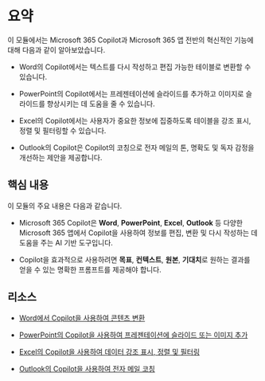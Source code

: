 # 요약

이 모듈에서는 Microsoft 365 Copilot과 Microsoft 365 앱 전반의 혁신적인 기능에 대해 다음과 같이 알아보았습니다.

- Word의 Copilot에서는 텍스트를 다시 작성하고 편집 가능한 테이블로 변환할 수 있습니다.

- PowerPoint의 Copilot에서는 프레젠테이션에 슬라이드를 추가하고 이미지로 슬라이드를 향상시키는 데 도움을 줄 수 있습니다.

- Excel의 Copilot에서는 사용자가 중요한 정보에 집중하도록 테이블을 강조 표시, 정렬 및 필터링할 수 있습니다.

- Outlook의 Copilot은 Copilot의 코칭으로 전자 메일의 톤, 명확도 및 독자 감정을 개선하는 제안을 제공합니다.

## 핵심 내용

이 모듈의 주요 내용은 다음과 같습니다.

- Microsoft 365 Copilot은 **Word**, **PowerPoint**, **Excel**, **Outlook** 등 다양한 Microsoft 365 앱에서 Copilot을 사용하여 정보를 편집, 변환 및 다시 작성하는 데 도움을 주는 AI 기반 도구입니다.

- Copilot을 효과적으로 사용하려면 **목표**, **컨텍스트**, **원본**, **기대치**로 원하는 결과를 얻을 수 있는 명확한 프롬프트를 제공해야 합니다.

## 리소스

- [Word에서 Copilot을 사용하여 콘텐츠 변환](https://support.microsoft.com/office/transform-your-content-with-copilot-in-word-923d9763-f896-4da7-8a3f-5b12c3bfc475)

- [PowerPoint의 Copilot을 사용하여 프레젠테이션에 슬라이드 또는 이미지 추가](https://support.microsoft.com/office/add-a-slide-or-image-to-your-presentation-with-copilot-in-powerpoint-ae906e57-db71-4f46-8ed5-c1e2cebe6a80)

- [Excel의 Copilot을 사용하여 데이터 강조 표시, 정렬 및 필터링](https://support.microsoft.com/office/highlight-sort-and-filter-your-data-with-copilot-in-excel-05302e3f-de42-4475-b235-be9cb3d4e936)

- [Outlook의 Copilot을 사용하여 전자 메일 코칭](https://support.microsoft.com/office/email-coaching-with-copilot-in-outlook-91a3cd56-1586-4a31-85c7-2eb8cdb02405#OSVersion=iOS)

